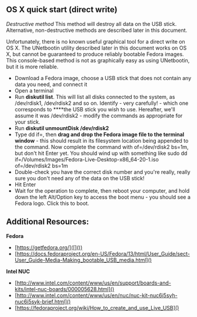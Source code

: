 

## OS X quick start (direct write)

*Destructive method*
This method will destroy all data on the USB stick. Alternative, non-destructive methods are described later in this document.

Unfortunately, there is no known useful graphical tool for a direct write on OS X. The UNetbootin utility described later in this document works on OS X, but cannot be guaranteed to produce reliably bootable Fedora images. This console-based method is not as graphically easy as using UNetbootin, but it is more reliable.

- Download a Fedora image, choose a USB stick that does not contain any data you need, and connect it
- Open a terminal
- Run **diskutil list**. This will list all disks connected to the system, as /dev/rdisk1, /dev/rdisk2 and so on. Identify - very carefully! - which one corresponds to ****the USB stick you wish to use. Hereafter, we'll assume it was /dev/rdisk2 - modify the commands as appropriate for your stick.
- Run **diskutil unmountDisk /dev/rdisk2**
- Type dd if=, then **drag and drop the Fedora image file to the terminal window** - this should result in its filesystem location being appended to the command. Now complete the command with of=/dev/rdisk2 bs=1m, but don't hit Enter yet. You should wind up with something like sudo dd if=/Volumes/Images/Fedora-Live-Desktop-x86_64-20-1.iso of=/dev/rdisk2 bs=1m
- Double-check you have the correct disk number and you're really, really sure you don't need any of the data on the USB stick!
- Hit Enter
- Wait for the operation to complete, then reboot your computer, and hold down the left Alt/Option key to access the boot menu - you should see a Fedora logo. Click this to boot.

## Additional Resources:
**Fedora**

* [https://getfedora.org/]([]())
* [https://docs.fedoraproject.org/en-US/Fedora/13/html/User_Guide/sect-User_Guide-Media-Making_bootable_USB_media.html]()

**Intel NUC**

* [http://www.intel.com/content/www/us/en/support/boards-and-kits/intel-nuc-boards/000005628.html]()
* [http://www.intel.com/content/www/us/en/nuc/nuc-kit-nuc6i5syh-nuc6i5syk-brief.html]()
* [https://fedoraproject.org/wiki/How_to_create_and_use_Live_USB]()

